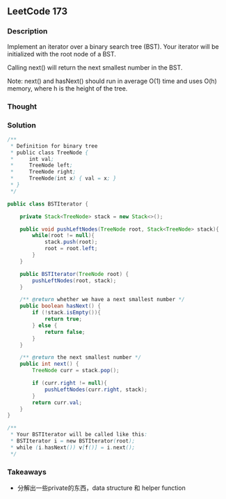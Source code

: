 ## LeetCode 173

### Description
Implement an iterator over a binary search tree (BST). Your iterator will be initialized with the root node of a BST.

Calling next() will return the next smallest number in the BST.

Note: next() and hasNext() should run in average O(1) time and uses O(h) memory, where h is the height of the tree.


### Thought


### Solution
```java
/**
 * Definition for binary tree
 * public class TreeNode {
 *     int val;
 *     TreeNode left;
 *     TreeNode right;
 *     TreeNode(int x) { val = x; }
 * }
 */

public class BSTIterator {

    private Stack<TreeNode> stack = new Stack<>();

    public void pushLeftNodes(TreeNode root, Stack<TreeNode> stack){
        while(root != null){
            stack.push(root);
            root = root.left;
        }
    }

    public BSTIterator(TreeNode root) {
        pushLeftNodes(root, stack);
    }

    /** @return whether we have a next smallest number */
    public boolean hasNext() {
        if (!stack.isEmpty()){
            return true;
        } else {
            return false;
        }
    }

    /** @return the next smallest number */
    public int next() {
        TreeNode curr = stack.pop();

        if (curr.right != null){
            pushLeftNodes(curr.right, stack);
        }
        return curr.val;
    }
}

/**
 * Your BSTIterator will be called like this:
 * BSTIterator i = new BSTIterator(root);
 * while (i.hasNext()) v[f()] = i.next();
 */
```

### Takeaways
* 分解出一些private的东西，data structure 和 helper function
